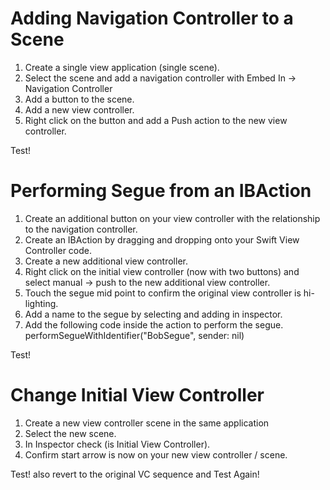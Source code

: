 # Adding Navigation Controller to a Scene

1. Create a single view application (single scene).
2. Select the scene and add a navigation controller with Embed In -> Navigation Controller
3. Add a button to the scene.
4. Add a new view controller.
5. Right click on the button and add a Push action to the new view controller.

Test!

# Performing Segue from an IBAction

1. Create an additional button on your view controller with the relationship to the navigation controller.
2. Create an IBAction by dragging and dropping onto your Swift View Controller code.
3. Create a new additional view controller.
4. Right click on the initial view controller (now with two buttons) and select manual -> push to the new additional view controller.
5. Touch the segue mid point to confirm the original view controller is hi-lighting.
6. Add a name to the segue by selecting and adding in inspector.
7. Add the following code inside the action to perform the segue.
performSegueWithIdentifier("BobSegue", sender: nil)

Test!

# Change Initial View Controller

1. Create a new view controller scene in the same application
2. Select the new scene.
3. In Inspector check (is Initial View Controller).
4. Confirm start arrow is now on your new view controller / scene.

Test! also revert to the original VC sequence and Test Again!